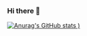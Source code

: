 ### Hi there 👋

[![Anurag's GitHub stats](https://github-readme-stats.vercel.app/api?username=BogdanBon&count_private=true&show_icons=true&theme=dracula)
)](https://github.com/anuraghazra/github-readme-stats)
